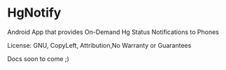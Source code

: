 # HgNotify
Android App that provides On-Demand Hg Status Notifications to Phones

License: GNU, CopyLeft, Attribution,No Warranty or Guarantees

Docs soon to come ;)
